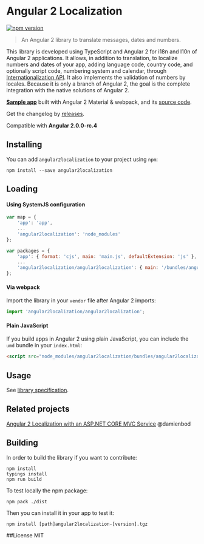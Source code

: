 # Angular 2 Localization
[![npm version](https://badge.fury.io/js/angular2localization.svg)](https://badge.fury.io/js/angular2localization)
> An Angular 2 library to translate messages, dates and numbers.

This library is developed using TypeScript and Angular 2 for i18n and l10n of Angular 2 applications. 
It allows, in addition to translation, to localize numbers and dates of your app, adding language code, country code, and optionally script code, numbering system and calendar, through [Internationalization API](https://developer.mozilla.org/it/docs/Web/JavaScript/Reference/Global_Objects/Intl). It also implements the validation of numbers by locales. 
Because it is only a branch of Angular 2, the goal is the complete integration with the native solutions of Angular 2.

**[Sample app](http://robisim74.github.io/angular2localization)** built with Angular 2 Material & webpack, and its [source code](https://github.com/robisim74/angular2localization/tree/gh-pages).

Get the changelog by [releases](https://github.com/robisim74/angular2localization/releases).

Compatible with **Angular 2.0.0-rc.4**

## Installing
You can add `angular2localization` to your project using `npm`:
```
npm install --save angular2localization
```

## Loading
#### Using SystemJS configuration
```JavaScript
var map = {
    'app': 'app',
    ...
    'angular2localization': 'node_modules'
};

var packages = {
    'app': { format: 'cjs', main: 'main.js', defaultExtension: 'js' },
    ...
    'angular2localization/angular2localization': { main: '/bundles/angular2localization.umd.min.js', defaultExtension: 'js' }
};
```

#### Via webpack
Import the library in your `vendor` file after Angular 2 imports:
```TypeScript
import 'angular2localization/angular2localization';
```

#### Plain JavaScript
If you build apps in Angular 2 using plain JavaScript, you can include the `umd` bundle in your `index.html`:
```Html
<script src="node_modules/angular2localization/bundles/angular2localization.umd.min.js"></script>
```

## Usage
See [library specification](https://github.com/robisim74/angular2localization/blob/master/doc/spec.md).

## Related projects
[Angular 2 Localization with an ASP.NET CORE MVC Service](https://damienbod.com/2016/04/29/angular-2-localization-with-an-asp-net-core-mvc-service/) @damienbod

## Building
In order to build the library if you want to contribute:
```Shell
npm install
typings install
npm run build
```
To test locally the npm package:
```Shell
npm pack ./dist
```
Then you can install it in your app to test it:
```Shell
npm install [path]angular2localization-[version].tgz
```

##License
MIT
